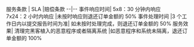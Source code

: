 服务条款	| SLA	|赔偿条款
--|--
事件响应时间|	5x8：30 分钟内响应</br>7x24：2 小时内响应	|未按时响应则退还订单金额的 50%
事件处理时间	|3 个工作日内以提交报告时间为准|	如未按时处理完成，则退还订单金额的 50%
服务效果|	清理完黑客植入的恶意程序或者隔离系统	|如恶意程序和系统未隔离，退还订单金额的 100%